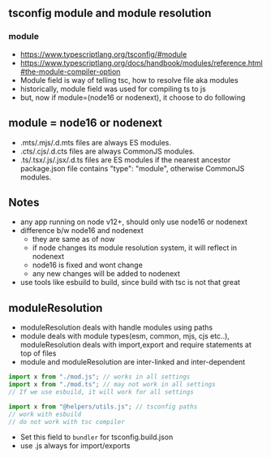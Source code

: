 ## tsconfig module and module resolution

### module
- https://www.typescriptlang.org/tsconfig/#module
- https://www.typescriptlang.org/docs/handbook/modules/reference.html#the-module-compiler-option
- Module field is way of telling tsc, how to resolve file aka modules
- historically, module field was used for compiling ts to js
- but, now if module=(node16 or nodenext), it choose to do following

## module = node16 or nodenext
- .mts/.mjs/.d.mts files are always ES modules.
- .cts/.cjs/.d.cts files are always CommonJS modules.
- .ts/.tsx/.js/.jsx/.d.ts files are ES modules if the nearest ancestor package.json file contains "type": "module", otherwise CommonJS modules.

## Notes
- any app running on node v12+, should only use node16 or nodenext
- difference b/w node16 and nodenext
  - they are same as of now
  - if node changes its module resolution system, it will reflect in nodenext
  - node16 is fixed and wont change
  - any new changes will be added to nodenext
- use tools like esbuild to build, since build with tsc is not that great

## moduleResolution
- moduleResolution deals with handle modules using paths
- module deals with module types(esm, common, mjs, cjs etc..), moduleResolution deals with import,export and require statements at top of files
- module and moduleResolution are inter-linked and inter-dependent
```js
import x from "./mod.js"; // works in all settings
import x from "./mod.ts"; // may not work in all settings
// If we use esbuild, it will work for all settings

import x from "@helpers/utils.js"; // tsconfig paths
// work with esbuild
// do not work with tsc compiler
```

- Set this field to `bundler` for tsconfig.build.json
- use .js always for import/exports